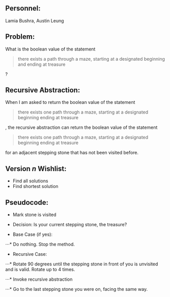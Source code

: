 ## Personnel: 
Lamia Bushra, Austin Leung

## Problem: 
What is the boolean value of the statement

>there exists a path through a maze, starting at a designated beginning and ending at treasure

?


## Recursive Abstraction: 
When I am asked to return the boolean value of the statement 

>there exists one path through a maze, starting at a designated beginning ending at treasure 

, the recursive abstraction can return the boolean value of the statement 

>there exists one path through a maze, starting at a designated beginning ending at treasure

for an adjacent stepping stone that has not been visited before.


## Version *n* Wishlist:
* Find all solutions
* Find shortest solution


## Pseudocode:
* Mark stone is visited

* Decision: Is your current stepping stone, the treasure?

* Base Case (if yes): 

⋅⋅⋅* Do nothing. Stop the method.
   
* Recursive Case:

⋅⋅⋅* Rotate 90 degrees until the stepping stone in front of you is unvisited and is valid. Rotate up to 4 times.
   
⋅⋅⋅* Invoke recursive abstraction
   
⋅⋅⋅* Go to the last stepping stone you were on, facing the same way.
